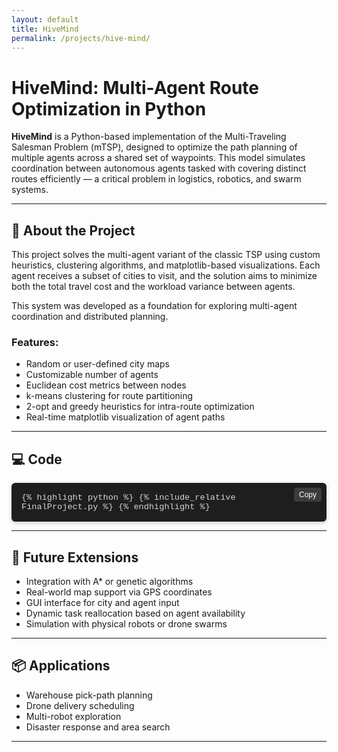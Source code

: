 ```yaml
---
layout: default
title: HiveMind
permalink: /projects/hive-mind/
---
```


# HiveMind: Multi-Agent Route Optimization in Python

**HiveMind** is a Python-based implementation of the Multi-Traveling Salesman Problem (mTSP), designed to optimize the path planning of multiple agents across a shared set of waypoints. This model simulates coordination between autonomous agents tasked with covering distinct routes efficiently — a critical problem in logistics, robotics, and swarm systems.

---

## 🔧 About the Project

This project solves the multi-agent variant of the classic TSP using custom heuristics, clustering algorithms, and matplotlib-based visualizations. Each agent receives a subset of cities to visit, and the solution aims to minimize both the total travel cost and the workload variance between agents.

This system was developed as a foundation for exploring multi-agent coordination and distributed planning.

### Features:
- Random or user-defined city maps
- Customizable number of agents
- Euclidean cost metrics between nodes
- k-means clustering for route partitioning
- 2-opt and greedy heuristics for intra-route optimization
- Real-time matplotlib visualization of agent paths

---

## 💻 Code

<div style="position: relative;">

  <!-- Copy Button -->
  <button onclick="copyCode(this)" style="
    position: absolute;
    top: 8px;
    right: 8px;
    background-color: #3c3c3c;
    color: #fff;
    border: none;
    padding: 4px 8px;
    font-size: 0.75rem;
    border-radius: 4px;
    cursor: pointer;
    z-index: 1;
  ">Copy</button>

  <div id="codeBlock" style="
    max-height: 500px;
    overflow: auto;
    background-color: #1e1e1e;
    color: #d4d4d4;
    font-size: 0.85rem;
    font-family: SFMono-Regular, Consolas, Liberation Mono, Menlo, monospace;
    border-radius: 6px;
    padding: 16px;
    box-shadow: 0 2px 6px rgba(0,0,0,0.2);
    margin-top: 1em;
  ">
    {% highlight python %}
    {% include_relative FinalProject.py %}
    {% endhighlight %}
  </div>
</div>

<script>
function copyCode(button) {
  const codeBlock = button.nextElementSibling;
  const text = codeBlock.innerText;
  navigator.clipboard.writeText(text).then(() => {
    button.innerText = "Copied!";
    setTimeout(() => { button.innerText = "Copy"; }, 1500);
  }).catch(() => {
    button.innerText = "Failed!";
  });
}
</script>

---

## 🔬 Future Extensions

- Integration with A* or genetic algorithms
- Real-world map support via GPS coordinates
- GUI interface for city and agent input
- Dynamic task reallocation based on agent availability
- Simulation with physical robots or drone swarms

---

## 📦 Applications

- Warehouse pick-path planning
- Drone delivery scheduling
- Multi-robot exploration
- Disaster response and area search

---
